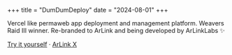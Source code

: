 +++
title = "DumDumDeploy"
date = "2024-08-01"
+++

Vercel like permaweb app deployment and management platform. Weavers Raid III winner. Re-branded to ArLink and being developed by ArLinkLabs ✨

[Try it yourself](https://arlink.arweave.net/) · [ArLink X](https://x.com/arlinklabs)